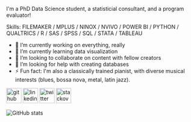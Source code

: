 I'm a PhD Data Science student, a statisticial consultant, and a program evaluator!

Skills: FILEMAKER / MPLUS / NINOX / NVIVO / POWER BI / PYTHON / QUALTRICS / R / SAS / SPSS  / SQL / STATA / TABLEAU

- 🔭 I’m currently working on everything, really 
- 🌱 I’m currently learning data visualization 
- 👯 I’m looking to collaborate on content with fellow creators 
- 🤔 I’m looking for help with creating databases 
- ⚡ Fun fact: I'm also a classically trained pianist, with diverse musical interests (blues, bossa nova, metal, latin jazz). 


[<img src='https://cdn.jsdelivr.net/npm/simple-icons@3.0.1/icons/github.svg' alt='github' height='40'>](https://github.com/donavenom)  [<img src='https://cdn.jsdelivr.net/npm/simple-icons@3.0.1/icons/linkedin.svg' alt='linkedin' height='40'>](https://www.linkedin.com/in/donavenom/)  [<img src='https://cdn.jsdelivr.net/npm/simple-icons@3.0.1/icons/twitter.svg' alt='twitter' height='40'>](https://twitter.com/RobertDonavenom)  [<img src='https://cdn.jsdelivr.net/npm/simple-icons@3.0.1/icons/stackoverflow.svg' alt='stackoverflow' height='40'>](https://stackoverflow.com/users/donavenom)  

![GitHub stats](https://github-readme-stats.vercel.app/api?username=donavenom&show_icons=true)  

